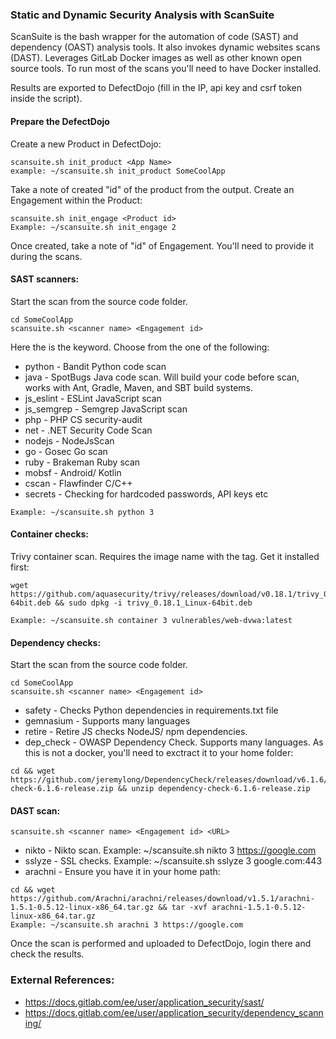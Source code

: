 
### Static and Dynamic Security Analysis with ScanSuite 

ScanSuite is the bash wrapper for the automation of code (SAST) and dependency (OAST) analysis tools. It also invokes dynamic websites scans (DAST).
Leverages GitLab Docker images as well as other known open source tools. To run most of the scans you'll need to have Docker installed.

Results are exported to DefectDojo (fill in the IP, api key and csrf token inside the script).

#### Prepare the DefectDojo

Create a new Product in DefectDojo:

```
scansuite.sh init_product <App Name>
example: ~/scansuite.sh init_product SomeCoolApp
```

Take a note of created "id" of the product from the output. Create an Engagement within the Product:

```
scansuite.sh init_engage <Product id>        
Example: ~/scansuite.sh init_engage 2
```

Once created, take a note of "id" of Engagement. You'll need to provide it during the scans.

#### SAST scanners:

Start the scan from the source code folder.

```
cd SomeCoolApp
scansuite.sh <scanner name> <Engagement id> 
```
Here the <scan name> is the keyword. Choose from the one of the following:

* python      - Bandit Python code scan
* java        - SpotBugs Java code scan. Will build your code before scan, works with Ant, Gradle, Maven, and SBT build systems.
* js_eslint   - ESLint JavaScript scan
* js_semgrep  - Semgrep JavaScript scan
* php         - PHP CS security-audit
* net         - .NET Security Code Scan
* nodejs      - NodeJsScan
* go          - Gosec Go scan
* ruby        - Brakeman Ruby scan
* mobsf       - Android/ Kotlin
* cscan       - Flawfinder C/C++
* secrets     - Checking for hardcoded passwords, API keys etc

```
Example: ~/scansuite.sh python 3
```

#### Container checks:

Trivy container scan. Requires the image name with the tag. Get it installed first:

```
wget https://github.com/aquasecurity/trivy/releases/download/v0.18.1/trivy_0.18.1_Linux-64bit.deb && sudo dpkg -i trivy_0.18.1_Linux-64bit.deb

Example: ~/scansuite.sh container 3 vulnerables/web-dvwa:latest                  
```

#### Dependency checks:

Start the scan from the source code folder.

```
cd SomeCoolApp
scansuite.sh <scanner name> <Engagement id> 
```

* safety      - Checks Python dependencies in requirements.txt file
* gemnasium   - Supports many languages
* retire      - Retire JS checks NodeJS/ npm dependencies.
* dep_check   - OWASP Dependency Check. Supports many languages. As this is not a docker, you'll need to exctract it to your home folder:

```
cd && wget https://github.com/jeremylong/DependencyCheck/releases/download/v6.1.6/dependency-check-6.1.6-release.zip && unzip dependency-check-6.1.6-release.zip
```

#### DAST scan:

```
scansuite.sh <scanner name> <Engagement id> <URL>
```

* nikto       - Nikto scan. Example: ~/scansuite.sh nikto 3 https://google.com
* sslyze      - SSL checks. Example: ~/scansuite.sh sslyze 3 google.com:443
* arachni     - Ensure you have it in your home path:

```
cd && wget https://github.com/Arachni/arachni/releases/download/v1.5.1/arachni-1.5.1-0.5.12-linux-x86_64.tar.gz && tar -xvf arachni-1.5.1-0.5.12-linux-x86_64.tar.gz
Example: ~/scansuite.sh arachni 3 https://google.com
```

Once the scan is performed and uploaded to DefectDojo, login there and check the results.

### External References:

* https://docs.gitlab.com/ee/user/application_security/sast/
* https://docs.gitlab.com/ee/user/application_security/dependency_scanning/